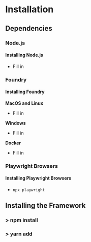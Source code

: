 # Installation

## Dependencies

### Node.js

#### Installing Node.js

* Fill in

### **Foundry**

#### Installing Foundry

**MacOS and Linux**

* Fill in

**Windows**

* Fill in

**Docker**

* Fill in

### Playwright Browsers

#### Installing Playwright Browsers

* `npx playwright`

## Installing the Framework

### > npm install

### > yarn add


